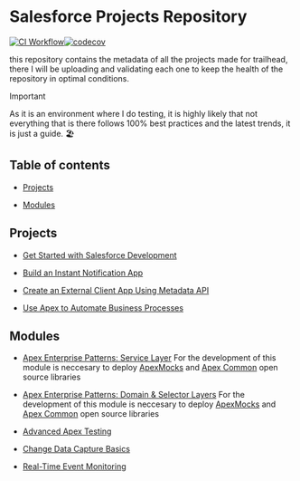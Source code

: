 # Salesforce Projects Repository

[![CI Workflow](https://github.com/JordanParra96/Salesforce_Projects/workflows/CI/badge.svg)](https://github.com/JordanParra96/Salesforce_Projects/actions?query=workflow%3ACI)[![codecov](https://codecov.io/gh/JordanParra96/Salesforce_Projects/branch/main/graph/badge.svg)](https://codecov.io/gh/JordanParra96/Salesforce_Projects)

this repository contains the metadata of all the projects made for trailhead, there I will be uploading and validating each one to keep the health of the repository in optimal conditions.

> [!IMPORTANT]
> As it is an environment where I do testing, it is highly likely that not everything that is there follows 100% best practices and the latest trends, it is just a guide. 🏖️

## Table of contents

- [Projects](#projects)

- [Modules](#modules)

## Projects

- [Get Started with Salesforce Development](https://trailhead.salesforce.com/content/learn/projects/get-started-with-salesforce-development)

- [Build an Instant Notification App](https://trailhead.salesforce.com/content/learn/projects/workshop-platform-events)

- [Create an External Client App Using Metadata API](https://trailhead.salesforce.com/content/learn/projects/create-an-external-client-app-using-metadata-api)

- [Use Apex to Automate Business Processes](https://trailhead.salesforce.com/content/learn/projects/use-apex-to-automate-business-processes)

## Modules

- [Apex Enterprise Patterns: Service Layer](https://trailhead.salesforce.com/content/learn/modules/apex_patterns_sl)
  For the development of this module is neccesary to deploy [ApexMocks](https://githubsfdeploy.herokuapp.com/?owner=apex-enterprise-patterns&repo=fflib-apex-mocks) and [Apex Common](https://githubsfdeploy.herokuapp.com/?owner=apex-enterprise-patterns&repo=fflib-apex-common) open source libraries

- [Apex Enterprise Patterns: Domain & Selector Layers](https://trailhead.salesforce.com/content/learn/modules/apex_patterns_dsl)
  For the development of this module is neccesary to deploy [ApexMocks](https://githubsfdeploy.herokuapp.com/?owner=apex-enterprise-patterns&repo=fflib-apex-mocks) and [Apex Common](https://githubsfdeploy.herokuapp.com/?owner=apex-enterprise-patterns&repo=fflib-apex-common) open source libraries

- [Advanced Apex Testing](https://trailhead.salesforce.com/content/learn/modules/unit-testing-on-the-lightning-platform)

- [Change Data Capture Basics](https://trailhead.salesforce.com/content/learn/modules/change-data-capture)

- [Real-Time Event Monitoring](https://trailhead.salesforce.com/content/learn/modules/realtime-event-monitoring)
